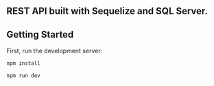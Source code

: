 ## REST API built with Sequelize and SQL Server.

## Getting Started

First, run the development server:

```bash
npm install

npm run dev

```
